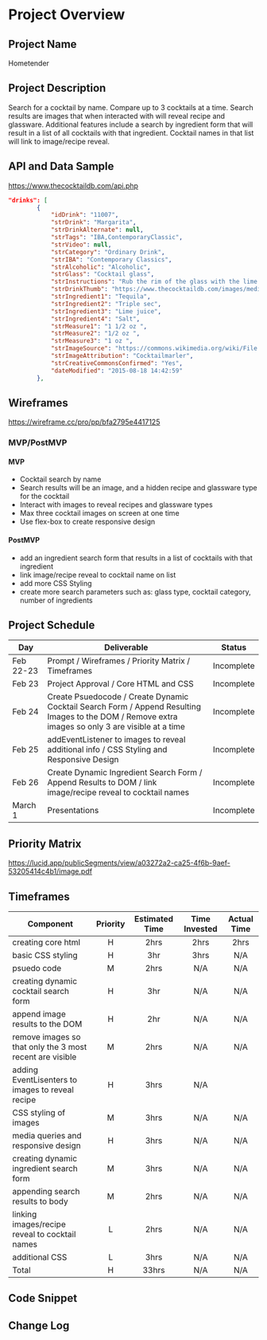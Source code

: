 # Project Overview

## Project Name

Hometender

## Project Description
Search for a cocktail by name. Compare up to 3 cocktails at a time. Search results are images that when interacted with will reveal recipe and glassware. Additional features include a search by ingredient form that will result in a list of all cocktails with that ingredient. Cocktail names in that list will link to image/recipe reveal.
## API and Data Sample

https://www.thecocktaildb.com/api.php
```json
"drinks": [
        {
            "idDrink": "11007",
            "strDrink": "Margarita",
            "strDrinkAlternate": null,
            "strTags": "IBA,ContemporaryClassic",
            "strVideo": null,
            "strCategory": "Ordinary Drink",
            "strIBA": "Contemporary Classics",
            "strAlcoholic": "Alcoholic",
            "strGlass": "Cocktail glass",
            "strInstructions": "Rub the rim of the glass with the lime slice to make the salt stick to it. Take care to moisten only the outer rim and sprinkle the salt on it. The salt should present to the lips of the imbiber and never mix into the cocktail. Shake the other ingredients with ice, then carefully pour into the glass.",
            "strDrinkThumb": "https://www.thecocktaildb.com/images/media/drink/5noda61589575158.jpg",
            "strIngredient1": "Tequila",
            "strIngredient2": "Triple sec",
            "strIngredient3": "Lime juice",
            "strIngredient4": "Salt",
            "strMeasure1": "1 1/2 oz ",
            "strMeasure2": "1/2 oz ",
            "strMeasure3": "1 oz ",
            "strImageSource": "https://commons.wikimedia.org/wiki/File:Klassiche_Margarita.jpg",
            "strImageAttribution": "Cocktailmarler",
            "strCreativeCommonsConfirmed": "Yes",
            "dateModified": "2015-08-18 14:42:59"
        },
```
## Wireframes

https://wireframe.cc/pro/pp/bfa2795e4417125

### MVP/PostMVP


#### MVP 
- Cocktail search by name 
- Search results will be an image, and a hidden recipe and glassware type for the cocktail 
- Interact with images to reveal recipes and glassware types
- Max three cocktail images on screen at one time  
- Use flex-box to create responsive design 

#### PostMVP  

- add an ingredient search form that results in a list of cocktails with that ingredient
- link image/recipe reveal to cocktail name on list
- add more CSS Styling
- create more search parameters such as: glass type, cocktail category, number of ingredients 

## Project Schedule

|  Day | Deliverable | Status
|---|---| ---|
|Feb 22-23| Prompt / Wireframes / Priority Matrix / Timeframes | Incomplete
|Feb 23| Project Approval / Core HTML and CSS | Incomplete
|Feb 24| Create Psuedocode / Create Dynamic Cocktail Search Form / Append Resulting Images to the DOM / Remove extra images so only 3 are visible at a time | Incomplete
|Feb 25| addEventListener to images to reveal additional info / CSS Styling and Responsive Design | Incomplete
|Feb 26| Create Dynamic Ingredient Search Form / Append Results to DOM / link image/recipe reveal to cocktail names   | Incomplete
|March 1| Presentations | Incomplete

## Priority Matrix

https://lucid.app/publicSegments/view/a03272a2-ca25-4f6b-9aef-53205414c4b1/image.pdf

## Timeframes

| Component | Priority | Estimated Time | Time Invested | Actual Time |
| --- | :---: |  :---: | :---: | :---: |
| creating core html | H | 2hrs | 2hrs | 2hrs |
| basic CSS styling | H | 3hr | 3hrs | N/A |
| psuedo code | M | 2hrs | N/A | N/A |
| creating dynamic cocktail search form| H | 3hr | N/A | N/A |
| append image results to the DOM | H | 2hr | N/A | N/A |
| remove images so that only the 3 most recent are visible | M | 2hrs | N/A | N/A |
| adding EventLisenters to images to reveal recipe | H | 3hrs | N/A | | N/A |
| CSS styling of images | M | 3hrs | N/A | N/A |
| media queries and responsive design| H | 3hrs| N/A | N/A |
| creating dynamic ingredient search form | M | 3hrs | N/A | N/A |
| appending search results to body | M | 2hrs | N/A | N/A |
| linking images/recipe reveal to cocktail names | L | 2hrs | N/A | N/A |
| additional CSS | L | 3hrs | N/A | N/A |
| Total | H | 33hrs| N/A | N/A |

## Code Snippet

## Change Log
